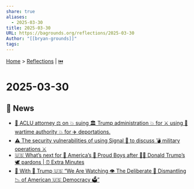 ```yaml
---
share: true
aliases:
  - 2025-03-30
title: 2025-03-30
URL: https://bagrounds.org/reflections/2025-03-30
Author: "[[bryan-grounds]]"
tags: 
---
```

[Home](../index.md) > [Reflections](./index.md) | [⏮️](./2025-03-29.md)  
# 2025-03-30  
## 📰 News  
- [📢 ACLU attorney ⚖️ on 💥 suing 🏛️ Trump administration 💥 for ⚔️ using 📜 wartime authority 💥 for ✈️ deportations.](../videos/aclu-attorney-on-suing-trump-administration-for-using-wartime-authority-for-deportations.md)  
- [⚠️ The security vulnerabilities of using Signal 📱 to discuss 💣 military operations ⚔️](../videos/the-security-vulnerabilities-of-using-signal-to-discuss-military-operations.md)  
- [🇺🇸 What’s next for 🥲 America’s 👦 Proud Boys after 👨‍⚖️ Donald Trump’s 🕊️ pardons | ⏰ Extra Minutes](../videos/whats-next-for-americas-proud-boys-after-donald-trumps-pardons-extra-minutes.md)  
- [🚨 With 🤡 Trump 🇺🇸 “We Are Watching 👁️ The Deliberate 🔨 Dismantling 📉 of American 🇺🇸 Democracy 🗳️”](../videos/with-trump-we-are-watching-the-deliberate-dismantling-of-american-democracy.md)  
